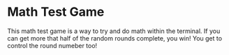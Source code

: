 # Math Test Game 
This math test game is a way to try and do math within the terminal. If you can get more that half of the random rounds complete, you win! You get to control the round numeber too!
